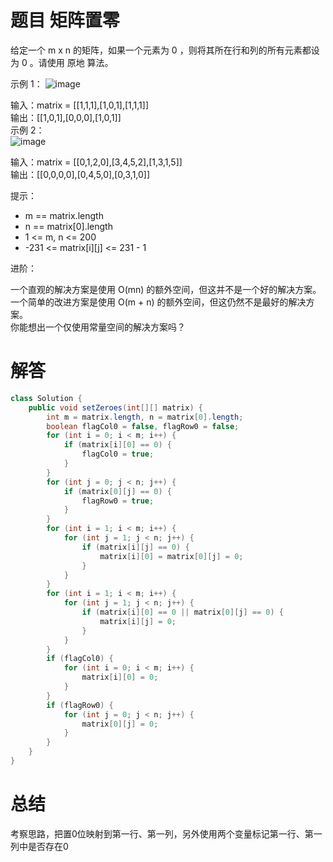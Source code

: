 # 题目 矩阵置零

给定一个 m x n 的矩阵，如果一个元素为 0 ，则将其所在行和列的所有元素都设为 0 。请使用 原地 算法。

 

示例 1：
![image](https://github.com/user-attachments/assets/4a5522c4-9beb-4ff0-ae37-5c4bdce9e897)


输入：matrix = [[1,1,1],[1,0,1],[1,1,1]]   
输出：[[1,0,1],[0,0,0],[1,0,1]]   
示例 2：   
![image](https://github.com/user-attachments/assets/dcc68af0-021d-40d7-987b-d4e18f566d7e)


输入：matrix = [[0,1,2,0],[3,4,5,2],[1,3,1,5]]   
输出：[[0,0,0,0],[0,4,5,0],[0,3,1,0]]   
   

提示：

* m == matrix.length
* n == matrix[0].length
* 1 <= m, n <= 200
* -231 <= matrix[i][j] <= 231 - 1
 

进阶：

一个直观的解决方案是使用  O(mn) 的额外空间，但这并不是一个好的解决方案。  
一个简单的改进方案是使用 O(m + n) 的额外空间，但这仍然不是最好的解决方案。   
你能想出一个仅使用常量空间的解决方案吗？   

# 解答
```java
class Solution {
    public void setZeroes(int[][] matrix) {
        int m = matrix.length, n = matrix[0].length;
        boolean flagCol0 = false, flagRow0 = false;
        for (int i = 0; i < m; i++) {
            if (matrix[i][0] == 0) {
                flagCol0 = true;
            }
        }
        for (int j = 0; j < n; j++) {
            if (matrix[0][j] == 0) {
                flagRow0 = true;
            }
        }
        for (int i = 1; i < m; i++) {
            for (int j = 1; j < n; j++) {
                if (matrix[i][j] == 0) {
                    matrix[i][0] = matrix[0][j] = 0;
                }
            }
        }
        for (int i = 1; i < m; i++) {
            for (int j = 1; j < n; j++) {
                if (matrix[i][0] == 0 || matrix[0][j] == 0) {
                    matrix[i][j] = 0;
                }
            }
        }
        if (flagCol0) {
            for (int i = 0; i < m; i++) {
                matrix[i][0] = 0;
            }
        }
        if (flagRow0) {
            for (int j = 0; j < n; j++) {
                matrix[0][j] = 0;
            }
        }
    }
}
```

# 总结

考察思路，把置0位映射到第一行、第一列，另外使用两个变量标记第一行、第一列中是否存在0
